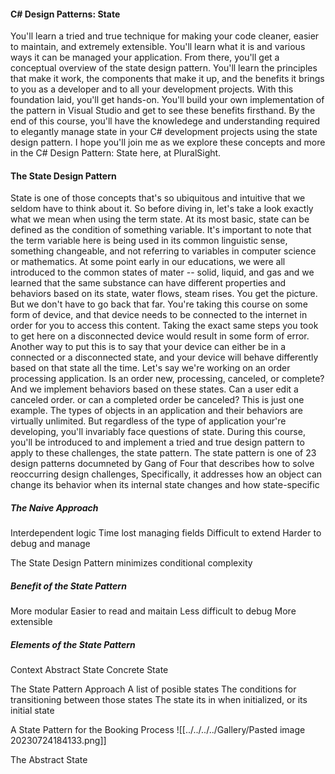 #### C# Design Patterns: State
You'll learn a tried and true technique for making your code cleaner, easier to maintain, and extremely extensible. 
You'll learn what it is and various ways it can be managed your application. From there, you'll get a conceptual overview of the state design pattern. You'll learn the principles that make it work, the components that make it up, and the benefits it brings to you as a developer and to all your development projects. With this foundation laid, you'll get hands-on. 
You'll build your own implementation of the pattern in Visual Studio and get to see these benefits firsthand. 
By the end of this course, you'll have the knowledege and understanding required to elegantly manage state in your C# development projects using the state design pattern. I hope you'll join me as we explore these concepts and more in the C# Design Pattern: State here, at PluralSight.

#### The State Design Pattern
State is one of those concepts that's so ubiquitous and intuitive that we seldom have to think about it. So before diving in, let's take a look exactly what we mean when using the term state. At its most basic, state can be defined as the condition of something variable. It's important to note that the term variable here is being used in its common linguistic sense, something changeable, and not referring to variables in computer science or mathematics. At some point early in our educations, we were all introduced to the common states of mater -- solid, liquid, and gas and we learned that the same substance can have different properties and behaviors based on its state, water flows, steam rises. You get the picture. But we don't have to go back that far. You're taking this course on some form of device, and that device needs to be connected to the internet in order for you to access this content. Taking the exact same steps you took to get here on a disconnected device would result in some form of error. Another way to put this is to say that your device can either be in a connected or a disconnected state, and your device will behave differently based on that state all the time. Let's say we're working on an order processing application. Is an order new, processing, canceled, or complete? And we implement behaviors based on these states. Can a user edit a canceled order. or can a completed order be canceled? This is just one example. The types of objects in an application and their behaviors are virtually unlimited. But regardless of the type of application your're developing, you'll invariably face questions of state. During this course, you'll be introduced to and implement a tried and true design pattern to apply to these challenges, the state pattern. The state pattern is one of 23 design patterns documneted by Gang of Four that describes how to solve reoccurring design challenges, Specifically, it addresses how an object can change its behavior when its internal state changes and how state-specific

##### The Naive Approach
Interdependent logic
Time lost managing fields
Difficult to extend
Harder to debug and manage

The State Design Pattern minimizes conditional complexity

##### Benefit of the State Pattern
More modular
Easier to read and maitain
Less difficult to debug
More extensible

##### Elements of the State Pattern
Context
Abstract State
Concrete State 

The State Pattern Approach
A list of posible states
The conditions for transitioning between those states
The state its in when initialized, or its initial state

A State Pattern for the Booking Process
![[../../../../Gallery/Pasted image 20230724184133.png]]

The Abstract State

